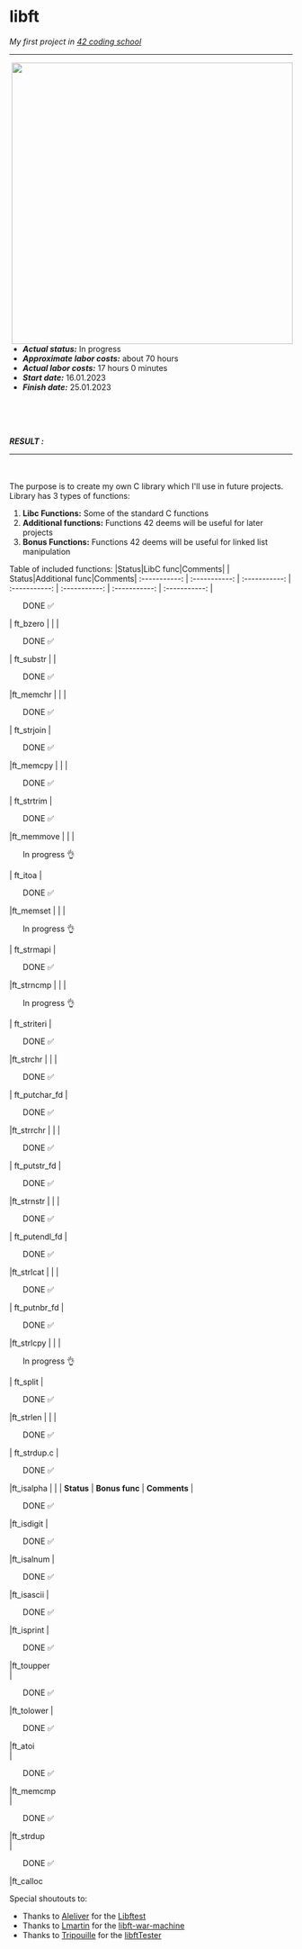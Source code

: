 # libft
*My first project in [42 coding school](https://42.fr/en/homepage/)*
<hr> 
<img src="https://user-images.githubusercontent.com/68464959/212696987-c73b8a49-fc67-4a3b-a55d-ea796fb70774.png" align="right" width="500">

* ***Actual status:***    In progress 
* ***Approximate labor costs:***    about 70 hours
* ***Actual labor costs:***    17 hours 0 minutes
* ***Start date:***    16.01.2023 
* ***Finish date:***    25.01.2023 
<br>
<br>
<br>

***RESULT :*** 

<hr>
<br>
<br>
The purpose is to create my own C library which I'll use in future projects. Library has 3 types of functions:

1.  **Libc Functions:** Some of the standard C functions
2.  **Additional functions:** Functions 42 deems will be useful for later projects
3.  **Bonus Functions:** Functions 42 deems will be useful for linked list manipulation

Table of included functions:
|Status|LibC func|Comments| | Status|Additional func|Comments|
:-----------: | :-----------: | :-----------: | :-----------: | :-----------: | :-----------: | :-----------: 
| <ul> DONE :white_check_mark:</ul> | ft_bzero    | | | <ul>  DONE :white_check_mark:</ul> | ft_substr | 
| <ul> DONE :white_check_mark:</ul> |ft_memchr	  | | |  <ul> DONE :white_check_mark:</ul> | ft_strjoin	
| <ul> DONE :white_check_mark:</ul> |ft_memcpy		| | | <ul>  DONE :white_check_mark:</ul> | ft_strtrim
| <ul> DONE :white_check_mark:</ul> |ft_memmove		| | | <ul> In progress :ok_hand:</ul> | ft_itoa
| <ul> DONE :white_check_mark:</ul> |ft_memset		| | | <ul> In progress :ok_hand:</ul> | ft_strmapi
| <ul> DONE :white_check_mark:</ul> |ft_strncmp		| | | <ul> In progress :ok_hand:</ul> | ft_striteri
| <ul> DONE :white_check_mark:</ul> |ft_strchr		| | | <ul> DONE :white_check_mark:</ul> | ft_putchar_fd 
| <ul> DONE :white_check_mark:</ul> |ft_strrchr		| | | <ul> DONE :white_check_mark:</ul> |	ft_putstr_fd
| <ul> DONE :white_check_mark:</ul> |ft_strnstr		| | | <ul> DONE :white_check_mark:</ul> | ft_putendl_fd
| <ul> DONE :white_check_mark:</ul> |ft_strlcat		| | | <ul> DONE :white_check_mark:</ul> | ft_putnbr_fd
| <ul> DONE :white_check_mark:</ul> |ft_strlcpy 	| | | <ul> In progress :ok_hand:</ul> | ft_split
| <ul> DONE :white_check_mark:</ul> |ft_strlen	  | | |  <ul> DONE :white_check_mark:</ul> | ft_strdup.c
| <ul> DONE :white_check_mark:</ul> |ft_isalpha	  | | | **Status** | **Bonus func** | **Comments**
| <ul> DONE :white_check_mark:</ul> |ft_isdigit
| <ul> DONE :white_check_mark:</ul> |ft_isalnum	
| <ul> DONE :white_check_mark:</ul> |ft_isascii	
| <ul> DONE :white_check_mark:</ul> |ft_isprint	
| <ul> DONE :white_check_mark:</ul> |ft_toupper		
| <ul> DONE :white_check_mark:</ul> |ft_tolower	
| <ul> DONE :white_check_mark:</ul> |ft_atoi	
| <ul> DONE :white_check_mark:</ul> |ft_memcmp	 
| <ul> DONE :white_check_mark:</ul> |ft_strdup	 
| <ul> DONE :white_check_mark:</ul> |ft_calloc	 







Special shoutouts to:
* Thanks to [Aleliver](https://github.com/alelievr) for the [Libftest](https://github.com/alelievr/libft-unit-test)
* Thanks to [Lmartin](https://github.com/0x050f) for the [libft-war-machine](https://github.com/0x050f/libft-war-machine)
* Thanks to [Tripouille](https://github.com/Tripouille) for the [libftTester](https://github.com/Tripouille/libftTester) 
